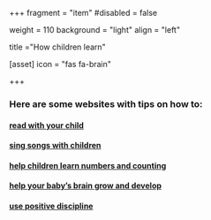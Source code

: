 +++
fragment = "item"
#disabled = false

weight = 110
background = "light"
align = "left"

title ="How children learn"

[asset]
  icon = "fas fa-brain"

+++

### Here are some websites with tips on how to:
  
#### [read with your child](http://www.issuu.com/ubertonic/docs/elawr_booklet_final)
#### [sing songs with children](http://www.scholastic.com/teachers/article/teaching-techniques-sing-songs-children)
#### [help children learn numbers and counting](http://www.ed.gov/teachers/how/early/teachingouryoungest/page_pg12.html)  
#### [help your baby’s brain grow and develop](http://www.healthybabyhealthybrain.ca/)  
#### [use positive discipline](https://childrenseechildrenlearn.ca/?page_id=355)  